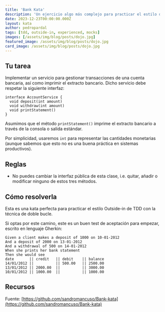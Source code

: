 ```yaml
---
title: 'Bank Kata'
description: 'Un ejercicio algo más complejo para practicar el estilo de TDD Outside-in.'
date: 2023-12-23T00:00:00.000Z
layout: kata
author: pedropardal
tags: [tdd, outside-in, experienced, mocks]
images: [/assets/img/blog/posts/dojo.jpg]
featured_image: /assets/img/blog/posts/dojo.jpg
card_image: /assets/img/blog/posts/dojo.jpg
---
```


## Tu tarea

Implementar un servicio para gestionar transacciones de una cuenta bancaria, así como imprimir el extracto bancario. Dicho servicio debe respetar la siguiente interfaz:

```
interface AccountService {
  void deposit(int amount) 
  void withdraw(int amount) 
  void printStatement()
}
```

Asumimos que el método `printStatement()` imprime el extracto bancario a través de la consola o salida estándar.

Por simplicidad, usaremos `int` para representar las cantidades monetarias (aunque sabemos que esto no es una buena práctica en sistemas productivos).

## Reglas

- No puedes cambiar la interfaz pública de esta clase, i.e. quitar, añadir o modificar ninguno de estos tres métodos.

## Cómo resolverla

Esta es una kata perfecta para practicar el estilo Outside-in de TDD con la técnica de doble bucle.

Si optas por este camino, este es un buen test de aceptación para empezar, escrito en lenguaje Gherkin:

```
Given a client makes a deposit of 1000 on 10-01-2012
And a deposit of 2000 on 13-01-2012
And a withdrawal of 500 on 14-01-2012
When she prints her bank statement
Then she would see
date       || credit   || debit    || balance
14/01/2012 ||          || 500.00   || 2500.00
13/01/2012 || 2000.00  ||          || 3000.00
10/01/2012 || 1000.00  ||          || 1000.00
```

## Recursos

Fuente: [https://github.com/sandromancuso/Bank-kata](https://github.com/sandromancuso/Bank-kata)
